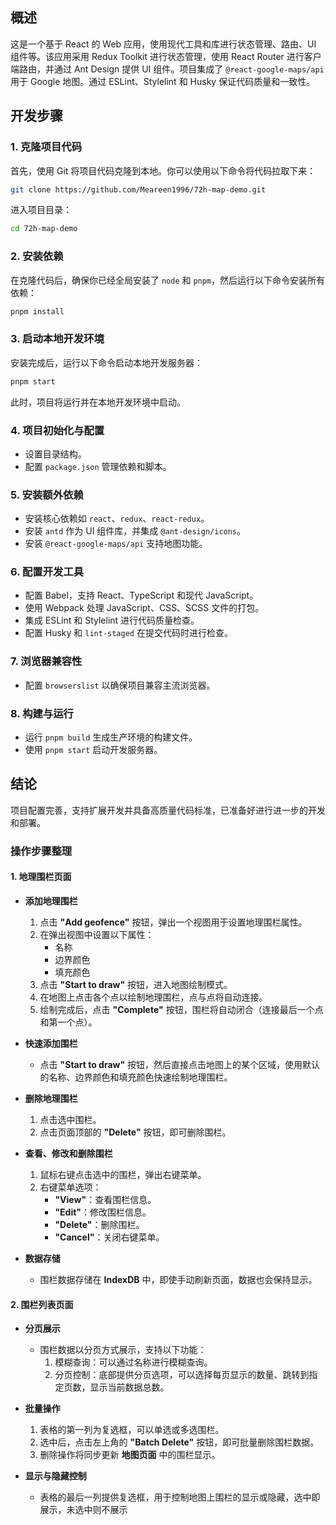 ## 概述

这是一个基于 React 的 Web 应用，使用现代工具和库进行状态管理、路由、UI 组件等。该应用采用 Redux Toolkit 进行状态管理，使用 React Router 进行客户端路由，并通过 Ant Design 提供 UI 组件。项目集成了 `@react-google-maps/api` 用于 Google 地图。通过 ESLint、Stylelint 和 Husky 保证代码质量和一致性。

## 开发步骤

### 1. 克隆项目代码
首先，使用 Git 将项目代码克隆到本地。你可以使用以下命令将代码拉取下来：

```bash
git clone https://github.com/Meareen1996/72h-map-demo.git
```

进入项目目录：

```bash
cd 72h-map-demo
```

### 2. 安装依赖
在克隆代码后，确保你已经全局安装了 `node` 和 `pnpm`，然后运行以下命令安装所有依赖：

```bash
pnpm install
```

### 3. 启动本地开发环境
安装完成后，运行以下命令启动本地开发服务器：

```bash
pnpm start
```

此时，项目将运行并在本地开发环境中启动。

### 4. 项目初始化与配置
- 设置目录结构。
- 配置 `package.json` 管理依赖和脚本。

### 5. 安装额外依赖
- 安装核心依赖如 `react`、`redux`、`react-redux`。
- 安装 `antd` 作为 UI 组件库，并集成 `@ant-design/icons`。
- 安装 `@react-google-maps/api` 支持地图功能。

### 6. 配置开发工具
- 配置 Babel，支持 React、TypeScript 和现代 JavaScript。
- 使用 Webpack 处理 JavaScript、CSS、SCSS 文件的打包。
- 集成 ESLint 和 Stylelint 进行代码质量检查。
- 配置 Husky 和 `lint-staged` 在提交代码时进行检查。

### 7. 浏览器兼容性
- 配置 `browserslist` 以确保项目兼容主流浏览器。

### 8. 构建与运行
- 运行 `pnpm build` 生成生产环境的构建文件。
- 使用 `pnpm start` 启动开发服务器。

## 结论

项目配置完善，支持扩展开发并具备高质量代码标准，已准备好进行进一步的开发和部署。

### 操作步骤整理

#### 1. 地理围栏页面
- **添加地理围栏**  
  1. 点击 **"Add geofence"** 按钮，弹出一个视图用于设置地理围栏属性。
  2. 在弹出视图中设置以下属性：
     - 名称
     - 边界颜色
     - 填充颜色
  3. 点击 **"Start to draw"** 按钮，进入地图绘制模式。
  4. 在地图上点击各个点以绘制地理围栏，点与点将自动连接。
  5. 绘制完成后，点击 **"Complete"** 按钮，围栏将自动闭合（连接最后一个点和第一个点）。

- **快速添加围栏**
  - 点击 **"Start to draw"** 按钮，然后直接点击地图上的某个区域，使用默认的名称、边界颜色和填充颜色快速绘制地理围栏。

- **删除地理围栏**
  1. 点击选中围栏。
  2. 点击页面顶部的 **"Delete"** 按钮，即可删除围栏。

- **查看、修改和删除围栏**
  1. 鼠标右键点击选中的围栏，弹出右键菜单。
  2. 右键菜单选项：
     - **"View"**：查看围栏信息。
     - **"Edit"**：修改围栏信息。
     - **"Delete"**：删除围栏。
     - **"Cancel"**：关闭右键菜单。

- **数据存储**
  - 围栏数据存储在 **IndexDB** 中，即使手动刷新页面，数据也会保持显示。

#### 2. 围栏列表页面
- **分页展示**
  - 围栏数据以分页方式展示，支持以下功能：
    1. 模糊查询：可以通过名称进行模糊查询。
    2. 分页控制：底部提供分页选项，可以选择每页显示的数量、跳转到指定页数，显示当前数据总数。

- **批量操作**
  1. 表格的第一列为复选框，可以单选或多选围栏。
  2. 选中后，点击左上角的 **"Batch Delete"** 按钮，即可批量删除围栏数据。
  3. 删除操作将同步更新 **地图页面** 中的围栏显示。

- **显示与隐藏控制**
  - 表格的最后一列提供复选框，用于控制地图上围栏的显示或隐藏，选中即展示，未选中则不展示